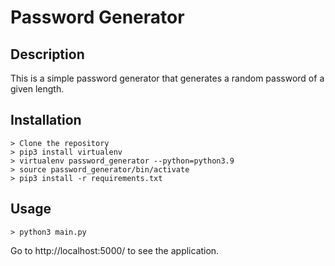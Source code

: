 # Password Generator

## Description

This is a simple password generator that generates a random password of a given length.

## Installation

```
> Clone the repository
> pip3 install virtualenv
> virtualenv password_generator --python=python3.9
> source password_generator/bin/activate
> pip3 install -r requirements.txt
```

## Usage

```
> python3 main.py
```

Go to http://localhost:5000/ to see the application.
